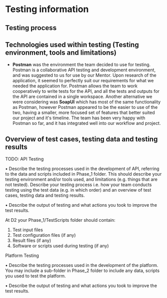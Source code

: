 # Testing information

## Testing process

## Technologies used within testing (Testing environment, tools and limitations)

- **Postman** was the environment the team decided to use for testing. Postman is a collaborative API testing and development environment, and was suggested to us for use by our Mentor. Upon research of the application, it seemed to perfectly suit our requirements for what we needed the application for. Postman allows the team to work cooperatively to write tests for the API, and all the tests and outputs for the API are contained in a single workspace. Another alternative we were considering was **SoapUI** which has most of the same functionality as Postman, however Postman appeared to be the easier to use of the two, having a smaller, more focused set of features that better suited our project and it's timeline. The team has been very happy with Postman so far, and it has integrated well into our workflow and project.

## Overview of test cases, testing data and testing results



TODO:
API Testing

• Describe the testing processes used in the development of API, referring to the data and scripts included in Phase_1 folder. This should describe your testing environment and/or tools used, and limitations (e.g. things that are not tested). Describe your testing process i.e. how your team conducts testing using the test data (e.g. in which order) and an overview of test cases, testing data and testing results.

• Describe the output of testing and what actions you took to improve the test results.

At D2 your Phase_1/TestScripts folder should contain:
1. Test input files
2. Test configuration files (if any)
3. Result files (if any)
4. Software or scripts used during testing (if any)

Platform Testing

• Describe the testing processes used in the development of the platform. You may include a sub-folder in Phase_2 folder to include any data, scripts you used to test the platform.

• Describe the output of testing and what actions you took to improve the test results.

